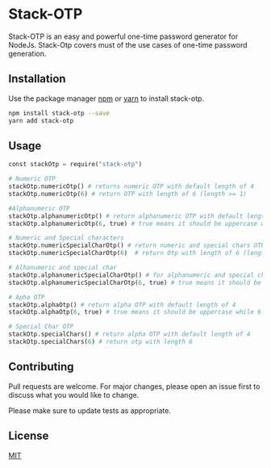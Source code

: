 # Stack-OTP

Stack-OTP is an easy and powerful one-time password generator for NodeJs. Stack-Otp covers must of the use cases of one-time password generation.

## Installation

Use the package manager [npm](https://www.npmjs.com/package/stack-otp/) or [yarn](https://yarnpkg.com/package/stack-otp) to install stack-otp.

```bash
npm install stack-otp --save
yarn add stack-otp
```

## Usage

```python
const stackOtp = require("stack-otp")

# Numeric OTP
stackOtp.numericOtp() # returns numeric OTP with default length of 4
stackOtp.numericOtp(6) # return OTP with length of 6 (length >= 1)

#Alphanumeric OTP
stackOtp.alphanumericOtp() # return alphanumeric OTP with default length of 4
stackOtp.alphanumericOtp(6, true) # true means it should be uppercase while 6 is the given length

# Numeric and Special characters
stackOtp.numericSpecialCharOtp() # return numeric and special chars OTP with default length of 4
stackOtp.numericSpecialCharOtp(6)  # return Otp with length of 6 (length >= 1)

# Alhanumeric and special char
stackOtp.alphanumericSpecialCharOtp() # for alphanumeric and special chars OTP with default length of 4
stackOtp.alphanumericSpecialCharOtp(6, true) # true means it should be uppercase while 6 is the given length

# Apha OTP
stackOtp.alphaOtp() # return alpha OTP with default length of 4
stackOtp.alphaOtp(6, true) # true means it should be uppercase while 6 is the given length

# Special Char OTP
stackOtp.specialChars() # return alpha OTP with default length of 4
stackOtp.specialChars(6) # return otp with length 6

```

## Contributing

Pull requests are welcome. For major changes, please open an issue first to discuss what you would like to change.

Please make sure to update tests as appropriate.

## License

[MIT](https://github.com/gaiyadev/stack-otp/blob/main/LICENSE.txt)
